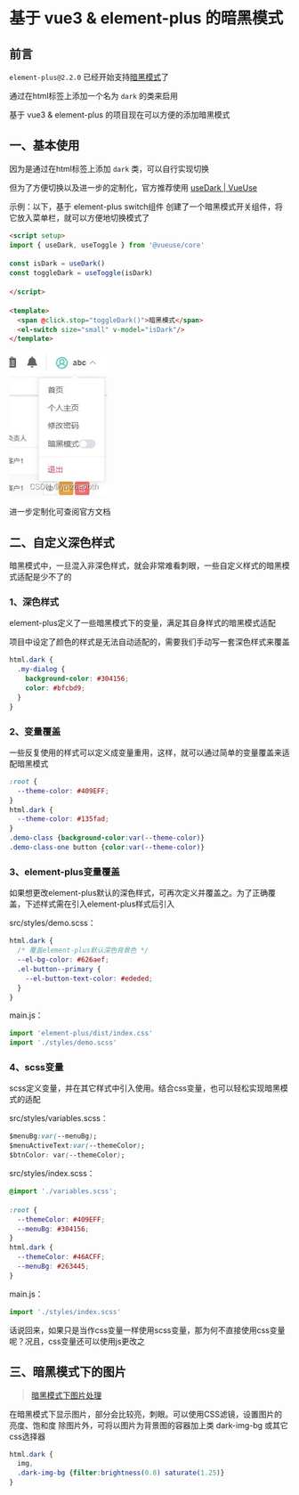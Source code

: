 # 基于 vue3 & element-plus 的暗黑模式

## 前言

`element-plus@2.2.0` 已经开始支持[暗黑模式](https://element-plus.gitee.io/zh-CN/guide/dark-mode.html)了

通过在html标签上添加一个名为 `dark` 的类来启用

基于 vue3 & element-plus 的项目现在可以方便的添加暗黑模式

## 一、基本使用

因为是通过在html标签上添加 `dark` 类，可以自行实现切换

但为了方便切换以及进一步的定制化，官方推荐使用 [useDark | VueUse](https://vueuse.org/core/usedark/)

示例：以下，基于 element-plus switch组件 创建了一个暗黑模式开关组件，将它放入菜单栏，就可以方便地切换模式了

```html
<script setup>
import { useDark, useToggle } from '@vueuse/core'

const isDark = useDark()
const toggleDark = useToggle(isDark)

</script>

<template>
  <span @click.stop="toggleDark()">暗黑模式</span>
  <el-switch size="small" v-model="isDark"/>
</template>
```

![在这里插入图片描述](./assets/4f23ead5025b415ebd92aa8f388795ee.jpeg)

进一步定制化可查阅官方文档

## 二、自定义深色样式

暗黑模式中，一旦混入非深色样式，就会非常难看刺眼，一些自定义样式的暗黑模式适配是少不了的

### 1、深色样式

element-plus定义了一些暗黑模式下的变量，满足其自身样式的暗黑模式适配

项目中设定了颜色的样式是无法自动适配的，需要我们手动写一套深色样式来覆盖

```css
html.dark {
  .my-dialog {
    background-color: #304156;
    color: #bfcbd9;
  }
}
```

### 2、变量覆盖

一些反复使用的样式可以定义成变量重用，这样，就可以通过简单的变量覆盖来适配暗黑模式

```css
:root {
  --theme-color: #409EFF;
}
html.dark {
  --theme-color: #135fad;
}
.demo-class {background-color:var(--theme-color)}
.demo-class-one button {color:var(--theme-color)}
```

### 3、element-plus变量覆盖

如果想更改element-plus默认的深色样式，可再次定义并覆盖之。为了正确覆盖，下述样式需在引入element-plus样式后引入

src/styles/demo.scss：

```css
html.dark {
  /* 覆盖element-plus默认深色背景色 */
  --el-bg-color: #626aef;
  .el-button--primary {
    --el-button-text-color: #ededed;
  }
}
```

main.js：

```javascript
import 'element-plus/dist/index.css'
import './styles/demo.scss'
```

### 4、scss变量

scss定义变量，并在其它样式中引入使用。结合css变量，也可以轻松实现暗黑模式的适配

src/styles/variables.scss：

```css
$menuBg:var(--menuBg);
$menuActiveText:var(--themeColor);
$btnColor: var(--themeColor);
```

src/styles/index.scss：

```css
@import './variables.scss';

:root {
  --themeColor: #409EFF;
  --menuBg: #304156;
}
html.dark {
  --themeColor: #46ACFF;
  --menuBg: #263445;
}
```

main.js：

```javascript
import './styles/index.scss'
```

话说回来，如果只是当作css变量一样使用scss变量，那为何不直接使用css变量呢？况且，css变量还可以使用js更改之

## 三、暗黑模式下的图片

> [暗黑模式下图片处理](https://blog.csdn.net/ymzhaobth/article/details/122804686)

在暗黑模式下显示图片，部分会比较亮，刺眼。可以使用CSS滤镜，设置图片的亮度、饱和度
除图片外，可将以图片为背景图的容器加上类 dark-img-bg 或其它css选择器

```css
html.dark {
  img,
  .dark-img-bg {filter:brightness(0.8) saturate(1.25)}
}
```
